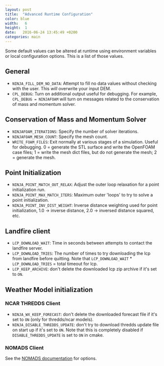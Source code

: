 ```yaml
---
layout: post
title:  "Advanced Runtime Configuration"
color: blue
width:   6
height:  1
date:   2016-06-24 13:45:49 +0200
categories: main
---
```



Some default values can be altered at runtime using environment variables or local configuration options.  This is a list of those values.

## General

* `NINJA_FILL_DEM_NO_DATA`: Attempt to fill no data values without checking with the user.  This *will* overwrite your input DEM.
* `CPL_DEBUG`: Turn on additional output useful for debugging. For example, `CPL_DEBUG = NINJAFOAM` will turn on messages related to the conservation of mass and momentum solver.

## Conservation of Mass and Momentum Solver

* `NINJAFOAM_ITERATIONS`: Specify the number of solver iterations.
* `NINJAFOAM_MESH_COUNT`: Specify the mesh count.
* `WRITE_FOAM_FILES`: Exit normally at various stages of a simulation. Useful for debugging. 0 = generate the STL surface and write the OpenFOAM case files; 1 = write the mesh dict files, but do not generate the mesh; 2 = generate the mesh.

## Point Initialization

* `NINJA_POINT_MATCH_OUT_RELAX`: Adjust the outer loop relaxation for a point initialization run.
* `NINJA_POINT_MAX_MATCH_ITERS`: Maximum outer 'loops' to try to solve a point initialization.
* `NINJA_POINT_INV_DIST_WEIGHT`: Inverse distance weighting used for point initialization, 1.0 -> inverse distance, 2.0 -> inversed distance squared, etc.

## Landfire client

* `LCP_DOWNLOAD_WAIT`: Time in seconds between attempts to contact the landfire server.
* `LCP_DOWNLOAD_TRIES`: The number of times to try downloading the lcp from landfire before quitting.  Note that `LCP_DOWNLOAD_WAIT` * `LCP_DOWNLOAD_TRIES` = total timeout for lcp.
* `LCP_KEEP_ARCHIVE`: don't delete the downloaded lcp zip archive if it's set to `ON`.

## Weather Model initialization

### NCAR THREDDS Client

* `NINJA_WX_KEEP_FORECAST`: don't delete the downloaded forecast file if it's set to `ON` (only for thredds/ncar models).
* `NINJA_DISABLE_THREDDS_UPDATE`: don't try to download thredds update file on start up if it's set to `ON`.  Note that this is completely disabled if `DISABLE_THREDDS_UPDATE` is set to `ON` in cmake.

### NOMADS Client

See the [NOMADS documentation](https://github.com/firelab/windninja/blob/master/doc/nomads.md) for options.

